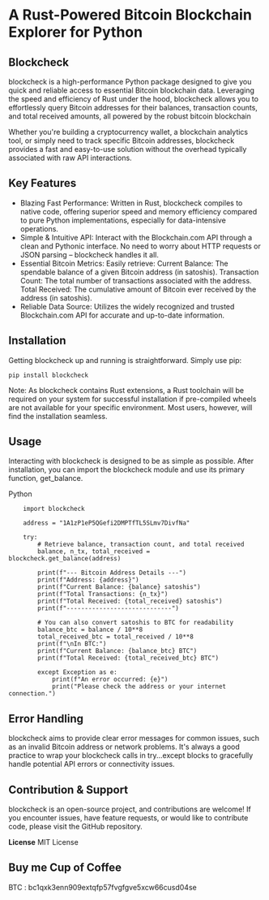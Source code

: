 # A Rust-Powered Bitcoin Blockchain Explorer for Python
## Blockcheck

blockcheck is a high-performance Python package designed to give you quick and reliable access to essential Bitcoin blockchain data. Leveraging the speed and efficiency of Rust under the hood, blockcheck allows you to effortlessly query Bitcoin addresses for their balances, transaction counts, and total received amounts, all powered by the robust bitcoin blockchain

Whether you're building a cryptocurrency wallet, a blockchain analytics tool, or simply need to track specific Bitcoin addresses, blockcheck provides a fast and easy-to-use solution without the overhead typically associated with raw API interactions.

## Key Features

- Blazing Fast Performance: Written in Rust, blockcheck compiles to native code, offering superior speed and memory efficiency compared to pure Python implementations, especially for data-intensive operations.
- Simple & Intuitive API: Interact with the Blockchain.com API through a clean and Pythonic interface. No need to worry about HTTP requests or JSON parsing – blockcheck handles it all.
- Essential Bitcoin Metrics: Easily retrieve:
    Current Balance: The spendable balance of a given Bitcoin address (in satoshis).
    Transaction Count: The total number of transactions associated with the address.
    Total Received: The cumulative amount of Bitcoin ever received by the address (in satoshis).
- Reliable Data Source: Utilizes the widely recognized and trusted Blockchain.com API for accurate and up-to-date information.

## Installation
Getting blockcheck up and running is straightforward. Simply use pip:


    
    pip install blockcheck
    
Note: As blockcheck contains Rust extensions, a Rust toolchain will be required on your system for successful installation if pre-compiled wheels are not available for your specific environment. Most users, however, will find the installation seamless.

## Usage
Interacting with blockcheck is designed to be as simple as possible. After installation, you can import the blockcheck module and use its primary function, get_balance.

Python
        
        
        import blockcheck
        
        address = "1A1zP1eP5QGefi2DMPTfTL5SLmv7DivfNa"
        
        try:
            # Retrieve balance, transaction count, and total received
            balance, n_tx, total_received = blockcheck.get_balance(address)
        
            print(f"--- Bitcoin Address Details ---")
            print(f"Address: {address}")
            print(f"Current Balance: {balance} satoshis")
            print(f"Total Transactions: {n_tx}")
            print(f"Total Received: {total_received} satoshis")
            print(f"-----------------------------")
        
            # You can also convert satoshis to BTC for readability
            balance_btc = balance / 10**8
            total_received_btc = total_received / 10**8
            print(f"\nIn BTC:")
            print(f"Current Balance: {balance_btc} BTC")
            print(f"Total Received: {total_received_btc} BTC")

            except Exception as e:
                print(f"An error occurred: {e}")
                print("Please check the address or your internet connection.")

## Error Handling
blockcheck aims to provide clear error messages for common issues, such as an invalid Bitcoin address or network problems. It's always a good practice to wrap your blockcheck calls in try...except blocks to gracefully handle potential API errors or connectivity issues.

## Contribution & Support
blockcheck is an open-source project, and contributions are welcome! If you encounter issues, have feature requests, or would like to contribute code, please visit the GitHub repository.

**License**
MIT License

## Buy me Cup of Coffee
BTC : bc1qxk3enn909extqfp57fvgfgve5xcw66cusd04se
